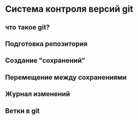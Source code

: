 # Система контроля версий git

## что такое git?

## Подготовка репозитория 

## Создание "сохранений"

## Перемещение между сохранениями

## Журнал изменений 

## Ветки в git 


